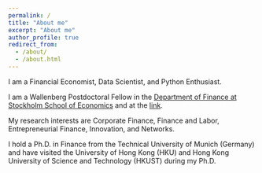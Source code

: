 ```yaml
---
permalink: /
title: "About me"
excerpt: "About me"
author_profile: true
redirect_from: 
  - /about/
  - /about.html
---
```


I am a Financial Economist, Data Scientist, and Python Enthusiast.

I am a Wallenberg Postdoctoral Fellow in the [Department of Finance at Stockholm School of Economics](https://www.hhs.se/en/research/departments/df/ "Department of Finance at Stockholm School of Economics") and at the [link](https://www.hhs.se/en/houseoffinance/ "Swedish House of Finance").

My research interests are Corporate Finance, Finance and Labor, Entrepreneurial Finance, Innovation, and Networks.

I hold a Ph.D. in Finance from the Technical University of Munich (Germany) and have visited the University of Hong Kong (HKU) and Hong Kong University of Science and Technology  (HKUST) during my Ph.D.

